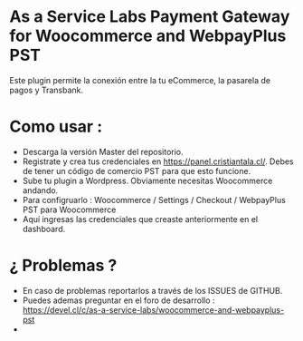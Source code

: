 # As a Service Labs Payment Gateway for Woocommerce and WebpayPlus PST

Este plugin permite la conexión entre la tu eCommerce, la pasarela de pagos y Transbank.

# Como usar : 
* Descarga la versión Master del repositorio.
* Registrate y crea tus credenciales en https://panel.cristiantala.cl/. Debes de tener un código de comercio PST para que esto funcione.
* Sube tu plugin a Wordpress. Obviamente necesitas Woocommerce andando.
* Para configruarlo : Woocommerce / Settings / Checkout / WebpayPlus PST para Woocommerce
* Aquí ingresas las credenciales que creaste anteriormente en el dashboard.
 
# ¿ Problemas ? 

* En caso de problemas reportarlos a través de los ISSUES de GITHUB.
* Puedes ademas preguntar en el foro de desarrollo : https://devel.cl/c/as-a-service-labs/woocommerce-and-webpayplus-pst
* 


